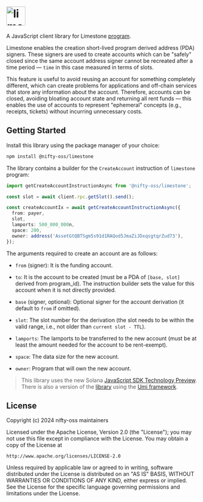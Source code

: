 # <img height="50" alt="limestone" src="https://github.com/user-attachments/assets/5f0246cc-11c8-4216-ba43-37a2318660d2"/>

A JavaScript client library for Limestone [program](https://github.com/nifty-oss/limestone).

Limestone enables the creation short-lived program derived address (PDA) signers. These signers are used to create accounts which can be "safely" closed since the same account address signer cannot be recreated after a time period &mdash; `time` in this case measured in terms of slots.

This feature is useful to avoid reusing an account for something completely different, which can create problems for applications and off-chain services that store any information about the account. Therefore, accounts can be closed, avoiding bloating account state and returning all rent funds &mdash; this enables the use of accounts to represent "ephemeral" concepts (e.g., receipts, tickets) without incurring unnecessary costs.

## Getting Started

Install this library using the package manager of your choice:

```bash
npm install @nifty-oss/limestone
```

The library contains a builder for the `CreateAccount` instruction of `limestone` program:
```typescript
import getCreateAccountInstructionAsync from '@nifty-oss/limestone';

const slot = await client.rpc.getSlot().send();

const createAccountIx = await getCreateAccountInstructionAsync({
  from: payer,
  slot,
  lamports: 500_000_000n,
  space: 200,
  owner: address('AssetGtQBTSgm5s91d1RAQod5JmaZiJDxqsgtqrZud73'),
});
```

The arguments required to create an account are as follows:

* `from` (signer):
  It is the funding account.

* `to`:
  It is the account to be created (must be a PDA of `[base, slot]` derived from
  program_id). The instruction builder sets the value for this account when it is
  not directly provided.

* `base` (signer, optional):
  Optional signer for the account derivation (it default to `from` if omitted).

* `slot`:
  The slot number for the derivation (the slot needs to be within the valid range,
  i.e., not older than `current slot - TTL`).

* `lamports`:
  The lamports to be transferred to the new account (must be at least the amount
  needed for the account to be rent-exempt).

* `space`:
  The data size for the new account.

* `owner`:
  Program that will own the new account.

> This library uses the new Solana [JavaScript SDK Technology Preview](https://www.npmjs.com/package/@solana/web3.js/v/2.0.0-preview.4). There is also a version of the [library](clients/legacy/README.md) using the [Umi framework](https://github.com/metaplex-foundation/umi).

## License

Copyright (c) 2024 nifty-oss maintainers

Licensed under the Apache License, Version 2.0 (the "License");
you may not use this file except in compliance with the License.
You may obtain a copy of the License at

    http://www.apache.org/licenses/LICENSE-2.0

Unless required by applicable law or agreed to in writing, software
distributed under the License is distributed on an "AS IS" BASIS,
WITHOUT WARRANTIES OR CONDITIONS OF ANY KIND, either express or implied.
See the License for the specific language governing permissions and
limitations under the License.

